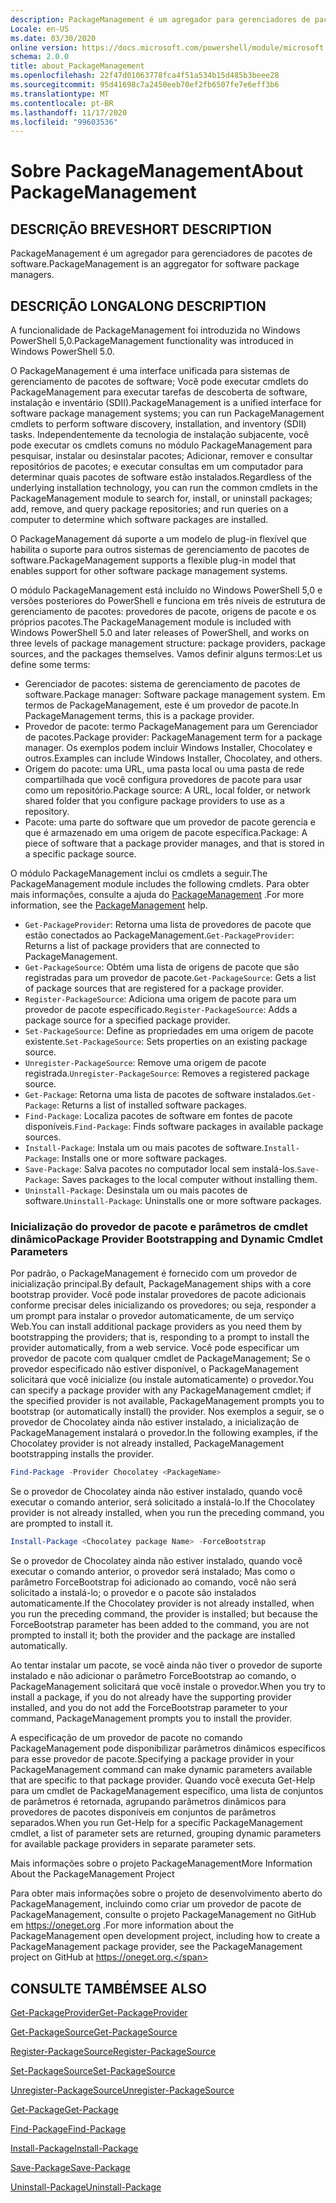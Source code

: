 ```yaml
---
description: PackageManagement é um agregador para gerenciadores de pacotes de software.
Locale: en-US
ms.date: 03/30/2020
online version: https://docs.microsoft.com/powershell/module/microsoft.powershell.core/about/about_packagemanagement?view=powershell-7.2&WT.mc_id=ps-gethelp
schema: 2.0.0
title: about_PackageManagement
ms.openlocfilehash: 22f47d01063778fca4f51a534b15d485b3beee28
ms.sourcegitcommit: 95d41698c7a2450eeb70ef2fb6507fe7e6eff3b6
ms.translationtype: MT
ms.contentlocale: pt-BR
ms.lasthandoff: 11/17/2020
ms.locfileid: "99603536"
---
```

# <a name="about-packagemanagement"></a><span data-ttu-id="d5ebd-103">Sobre PackageManagement</span><span class="sxs-lookup"><span data-stu-id="d5ebd-103">About PackageManagement</span></span>

## <a name="short-description"></a><span data-ttu-id="d5ebd-104">DESCRIÇÃO BREVE</span><span class="sxs-lookup"><span data-stu-id="d5ebd-104">SHORT DESCRIPTION</span></span>
<span data-ttu-id="d5ebd-105">PackageManagement é um agregador para gerenciadores de pacotes de software.</span><span class="sxs-lookup"><span data-stu-id="d5ebd-105">PackageManagement is an aggregator for software package managers.</span></span>

## <a name="long-description"></a><span data-ttu-id="d5ebd-106">DESCRIÇÃO LONGA</span><span class="sxs-lookup"><span data-stu-id="d5ebd-106">LONG DESCRIPTION</span></span>

<span data-ttu-id="d5ebd-107">A funcionalidade de PackageManagement foi introduzida no Windows PowerShell 5,0.</span><span class="sxs-lookup"><span data-stu-id="d5ebd-107">PackageManagement functionality was introduced in Windows PowerShell 5.0.</span></span>

<span data-ttu-id="d5ebd-108">O PackageManagement é uma interface unificada para sistemas de gerenciamento de pacotes de software; Você pode executar cmdlets do PackageManagement para executar tarefas de descoberta de software, instalação e inventário (SDII).</span><span class="sxs-lookup"><span data-stu-id="d5ebd-108">PackageManagement is a unified interface for software package management systems; you can run PackageManagement cmdlets to perform software discovery, installation, and inventory (SDII) tasks.</span></span> <span data-ttu-id="d5ebd-109">Independentemente da tecnologia de instalação subjacente, você pode executar os cmdlets comuns no módulo PackageManagement para pesquisar, instalar ou desinstalar pacotes; Adicionar, remover e consultar repositórios de pacotes; e executar consultas em um computador para determinar quais pacotes de software estão instalados.</span><span class="sxs-lookup"><span data-stu-id="d5ebd-109">Regardless of the underlying installation technology, you can run the common cmdlets in the PackageManagement module to search for, install, or uninstall packages; add, remove, and query package repositories; and run queries on a computer to determine which software packages are installed.</span></span>

<span data-ttu-id="d5ebd-110">O PackageManagement dá suporte a um modelo de plug-in flexível que habilita o suporte para outros sistemas de gerenciamento de pacotes de software.</span><span class="sxs-lookup"><span data-stu-id="d5ebd-110">PackageManagement supports a flexible plug-in model that enables support for other software package management systems.</span></span>

<span data-ttu-id="d5ebd-111">O módulo PackageManagement está incluído no Windows PowerShell 5,0 e versões posteriores do PowerShell e funciona em três níveis de estrutura de gerenciamento de pacotes: provedores de pacote, origens de pacote e os próprios pacotes.</span><span class="sxs-lookup"><span data-stu-id="d5ebd-111">The PackageManagement module is included with Windows PowerShell 5.0 and later releases of PowerShell, and works on three levels of package management structure: package providers, package sources, and the packages themselves.</span></span> <span data-ttu-id="d5ebd-112">Vamos definir alguns termos:</span><span class="sxs-lookup"><span data-stu-id="d5ebd-112">Let us define some terms:</span></span>

- <span data-ttu-id="d5ebd-113">Gerenciador de pacotes: sistema de gerenciamento de pacotes de software.</span><span class="sxs-lookup"><span data-stu-id="d5ebd-113">Package manager: Software package management system.</span></span> <span data-ttu-id="d5ebd-114">Em termos de PackageManagement, este é um provedor de pacote.</span><span class="sxs-lookup"><span data-stu-id="d5ebd-114">In PackageManagement terms, this is a package provider.</span></span>
- <span data-ttu-id="d5ebd-115">Provedor de pacote: termo PackageManagement para um Gerenciador de pacotes.</span><span class="sxs-lookup"><span data-stu-id="d5ebd-115">Package provider: PackageManagement term for a package manager.</span></span> <span data-ttu-id="d5ebd-116">Os exemplos podem incluir Windows Installer, Chocolatey e outros.</span><span class="sxs-lookup"><span data-stu-id="d5ebd-116">Examples can include Windows Installer, Chocolatey, and others.</span></span>
- <span data-ttu-id="d5ebd-117">Origem do pacote: uma URL, uma pasta local ou uma pasta de rede compartilhada que você configura provedores de pacote para usar como um repositório.</span><span class="sxs-lookup"><span data-stu-id="d5ebd-117">Package source: A URL, local folder, or network shared folder that you configure package providers to use as a repository.</span></span>
- <span data-ttu-id="d5ebd-118">Pacote: uma parte do software que um provedor de pacote gerencia e que é armazenado em uma origem de pacote específica.</span><span class="sxs-lookup"><span data-stu-id="d5ebd-118">Package: A piece of software that a package provider manages, and that is stored in a specific package source.</span></span>

<span data-ttu-id="d5ebd-119">O módulo PackageManagement inclui os cmdlets a seguir.</span><span class="sxs-lookup"><span data-stu-id="d5ebd-119">The PackageManagement module includes the following cmdlets.</span></span> <span data-ttu-id="d5ebd-120">Para obter mais informações, consulte a ajuda do [PackageManagement](/powershell/module/packagemanagement) .</span><span class="sxs-lookup"><span data-stu-id="d5ebd-120">For more information, see the [PackageManagement](/powershell/module/packagemanagement) help.</span></span>

- <span data-ttu-id="d5ebd-121">`Get-PackageProvider`: Retorna uma lista de provedores de pacote que estão conectados ao PackageManagement.</span><span class="sxs-lookup"><span data-stu-id="d5ebd-121">`Get-PackageProvider`: Returns a list of package providers that are  connected to PackageManagement.</span></span>
- <span data-ttu-id="d5ebd-122">`Get-PackageSource`: Obtém uma lista de origens de pacote que são registradas para um provedor de pacote.</span><span class="sxs-lookup"><span data-stu-id="d5ebd-122">`Get-PackageSource`: Gets a list of package sources that are registered for a package provider.</span></span>
- <span data-ttu-id="d5ebd-123">`Register-PackageSource`: Adiciona uma origem de pacote para um provedor de pacote especificado.</span><span class="sxs-lookup"><span data-stu-id="d5ebd-123">`Register-PackageSource`: Adds a package source for a specified package provider.</span></span>
- <span data-ttu-id="d5ebd-124">`Set-PackageSource`: Define as propriedades em uma origem de pacote existente.</span><span class="sxs-lookup"><span data-stu-id="d5ebd-124">`Set-PackageSource`: Sets properties on an existing package source.</span></span>
- <span data-ttu-id="d5ebd-125">`Unregister-PackageSource`: Remove uma origem de pacote registrada.</span><span class="sxs-lookup"><span data-stu-id="d5ebd-125">`Unregister-PackageSource`: Removes a registered package source.</span></span>
- <span data-ttu-id="d5ebd-126">`Get-Package`: Retorna uma lista de pacotes de software instalados.</span><span class="sxs-lookup"><span data-stu-id="d5ebd-126">`Get-Package`: Returns a list of installed software packages.</span></span>
- <span data-ttu-id="d5ebd-127">`Find-Package`: Localiza pacotes de software em fontes de pacote disponíveis.</span><span class="sxs-lookup"><span data-stu-id="d5ebd-127">`Find-Package`: Finds software packages in available package sources.</span></span>
- <span data-ttu-id="d5ebd-128">`Install-Package`: Instala um ou mais pacotes de software.</span><span class="sxs-lookup"><span data-stu-id="d5ebd-128">`Install-Package`: Installs one or more software packages.</span></span>
- <span data-ttu-id="d5ebd-129">`Save-Package`: Salva pacotes no computador local sem instalá-los.</span><span class="sxs-lookup"><span data-stu-id="d5ebd-129">`Save-Package`: Saves packages to the local computer without installing them.</span></span>
- <span data-ttu-id="d5ebd-130">`Uninstall-Package`: Desinstala um ou mais pacotes de software.</span><span class="sxs-lookup"><span data-stu-id="d5ebd-130">`Uninstall-Package`: Uninstalls one or more software packages.</span></span>

### <a name="package-provider-bootstrapping-and-dynamic-cmdlet-parameters"></a><span data-ttu-id="d5ebd-131">Inicialização do provedor de pacote e parâmetros de cmdlet dinâmico</span><span class="sxs-lookup"><span data-stu-id="d5ebd-131">Package Provider Bootstrapping and Dynamic Cmdlet Parameters</span></span>

<span data-ttu-id="d5ebd-132">Por padrão, o PackageManagement é fornecido com um provedor de inicialização principal.</span><span class="sxs-lookup"><span data-stu-id="d5ebd-132">By default, PackageManagement ships with a core bootstrap provider.</span></span> <span data-ttu-id="d5ebd-133">Você pode instalar provedores de pacote adicionais conforme precisar deles inicializando os provedores; ou seja, responder a um prompt para instalar o provedor automaticamente, de um serviço Web.</span><span class="sxs-lookup"><span data-stu-id="d5ebd-133">You can install additional package providers as you need them by bootstrapping the providers; that is, responding to a prompt to install the provider automatically, from a web service.</span></span> <span data-ttu-id="d5ebd-134">Você pode especificar um provedor de pacote com qualquer cmdlet de PackageManagement; Se o provedor especificado não estiver disponível, o PackageManagement solicitará que você inicialize (ou instale automaticamente) o provedor.</span><span class="sxs-lookup"><span data-stu-id="d5ebd-134">You can specify a package provider with any PackageManagement cmdlet; if the specified provider is not available, PackageManagement prompts you to bootstrap (or automatically install) the provider.</span></span> <span data-ttu-id="d5ebd-135">Nos exemplos a seguir, se o provedor de Chocolatey ainda não estiver instalado, a inicialização de PackageManagement instalará o provedor.</span><span class="sxs-lookup"><span data-stu-id="d5ebd-135">In the following examples, if the Chocolatey provider is not already installed, PackageManagement bootstrapping installs the provider.</span></span>

```powershell
Find-Package -Provider Chocolatey <PackageName>
```

<span data-ttu-id="d5ebd-136">Se o provedor de Chocolatey ainda não estiver instalado, quando você executar o comando anterior, será solicitado a instalá-lo.</span><span class="sxs-lookup"><span data-stu-id="d5ebd-136">If the Chocolatey provider is not already installed, when you run the preceding command, you are prompted to install it.</span></span>

```powershell
Install-Package <Chocolatey package Name> -ForceBootstrap
```

<span data-ttu-id="d5ebd-137">Se o provedor de Chocolatey ainda não estiver instalado, quando você executar o comando anterior, o provedor será instalado; Mas como o parâmetro ForceBootstrap foi adicionado ao comando, você não será solicitado a instalá-lo; o provedor e o pacote são instalados automaticamente.</span><span class="sxs-lookup"><span data-stu-id="d5ebd-137">If the Chocolatey provider is not already installed, when you run the preceding command, the provider is installed; but because the ForceBootstrap parameter has been added to the command, you are not prompted to install it; both the provider and the package are installed automatically.</span></span>

<span data-ttu-id="d5ebd-138">Ao tentar instalar um pacote, se você ainda não tiver o provedor de suporte instalado e não adicionar o parâmetro ForceBootstrap ao comando, o PackageManagement solicitará que você instale o provedor.</span><span class="sxs-lookup"><span data-stu-id="d5ebd-138">When you try to install a package, if you do not already have the supporting provider installed, and you do not add the ForceBootstrap parameter to your command, PackageManagement prompts you to install the provider.</span></span>

<span data-ttu-id="d5ebd-139">A especificação de um provedor de pacote no comando PackageManagement pode disponibilizar parâmetros dinâmicos específicos para esse provedor de pacote.</span><span class="sxs-lookup"><span data-stu-id="d5ebd-139">Specifying a package provider in your PackageManagement command can make dynamic parameters available that are specific to that package provider.</span></span> <span data-ttu-id="d5ebd-140">Quando você executa Get-Help para um cmdlet de PackageManagement específico, uma lista de conjuntos de parâmetros é retornada, agrupando parâmetros dinâmicos para provedores de pacotes disponíveis em conjuntos de parâmetros separados.</span><span class="sxs-lookup"><span data-stu-id="d5ebd-140">When you run Get-Help for a specific PackageManagement cmdlet, a list of parameter sets are returned, grouping dynamic parameters for available package providers in separate parameter sets.</span></span>

<span data-ttu-id="d5ebd-141">Mais informações sobre o projeto PackageManagement</span><span class="sxs-lookup"><span data-stu-id="d5ebd-141">More Information About the PackageManagement Project</span></span>

<span data-ttu-id="d5ebd-142">Para obter mais informações sobre o projeto de desenvolvimento aberto do PackageManagement, incluindo como criar um provedor de pacote de PackageManagement, consulte o projeto PackageManagement no GitHub em https://oneget.org .</span><span class="sxs-lookup"><span data-stu-id="d5ebd-142">For more information about the PackageManagement open development project, including how to create a PackageManagement package provider, see the PackageManagement project on GitHub at https://oneget.org.</span></span>

## <a name="see-also"></a><span data-ttu-id="d5ebd-143">CONSULTE TAMBÉM</span><span class="sxs-lookup"><span data-stu-id="d5ebd-143">SEE ALSO</span></span>

[<span data-ttu-id="d5ebd-144">Get-PackageProvider</span><span class="sxs-lookup"><span data-stu-id="d5ebd-144">Get-PackageProvider</span></span>](xref:PackageManagement.Get-PackageProvider)

[<span data-ttu-id="d5ebd-145">Get-PackageSource</span><span class="sxs-lookup"><span data-stu-id="d5ebd-145">Get-PackageSource</span></span>](xref:PackageManagement.Get-PackageSource)

[<span data-ttu-id="d5ebd-146">Register-PackageSource</span><span class="sxs-lookup"><span data-stu-id="d5ebd-146">Register-PackageSource</span></span>](xref:PackageManagement.Register-PackageSource)

[<span data-ttu-id="d5ebd-147">Set-PackageSource</span><span class="sxs-lookup"><span data-stu-id="d5ebd-147">Set-PackageSource</span></span>](xref:PackageManagement.Set-PackageSource)

[<span data-ttu-id="d5ebd-148">Unregister-PackageSource</span><span class="sxs-lookup"><span data-stu-id="d5ebd-148">Unregister-PackageSource</span></span>](xref:PackageManagement.Unregister-PackageSource)

[<span data-ttu-id="d5ebd-149">Get-Package</span><span class="sxs-lookup"><span data-stu-id="d5ebd-149">Get-Package</span></span>](xref:PackageManagement.Get-Package)

[<span data-ttu-id="d5ebd-150">Find-Package</span><span class="sxs-lookup"><span data-stu-id="d5ebd-150">Find-Package</span></span>](xref:PackageManagement.Find-Package)

[<span data-ttu-id="d5ebd-151">Install-Package</span><span class="sxs-lookup"><span data-stu-id="d5ebd-151">Install-Package</span></span>](xref:PackageManagement.Install-Package)

[<span data-ttu-id="d5ebd-152">Save-Package</span><span class="sxs-lookup"><span data-stu-id="d5ebd-152">Save-Package</span></span>](xref:PackageManagement.Save-Package)

[<span data-ttu-id="d5ebd-153">Uninstall-Package</span><span class="sxs-lookup"><span data-stu-id="d5ebd-153">Uninstall-Package</span></span>](xref:PackageManagement.Uninstall-Package)

